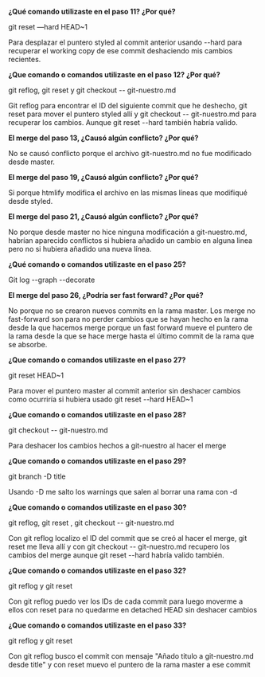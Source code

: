 **¿Qué comando utilizaste en el paso 11? ¿Por qué?**

git reset —hard HEAD~1 

Para desplazar el puntero styled al commit anterior usando --hard para recuperar el working copy de ese commit deshaciendo mis cambios recientes. 

**¿Que comando o comandos utilizaste en el paso 12? ¿Por qué?**

git reflog, git reset <ID de commit> y git checkout -- git-nuestro.md 

Git reflog para encontrar el ID del siguiente commit que he deshecho, git reset para mover el puntero styled allí y git checkout -- git-nuestro.md para recuperar los cambios. Aunque git reset --hard <ID de commit> también habría valido. 


**El merge del paso 13, ¿Causó algún conflicto? ¿Por qué?**

No se causó conflicto porque el archivo git-nuestro.md no fue modificado desde master.

**El merge del paso 19, ¿Causó algún conflicto? ¿Por qué?**

Si porque htmlify modifica el archivo en las mismas líneas que modifiqué desde styled.

**El merge del paso 21, ¿Causó algún conflicto? ¿Por qué?**

No porque desde master no hice ninguna modificación a git-nuestro.md, habrían aparecido conflictos si hubiera añadido un cambio en alguna linea pero no si hubiera añadido una nueva línea. 

**¿Qué comando o comandos utilizaste en el paso 25?** 

Git log --graph --decorate 

**El merge del paso 26, ¿Podría ser fast forward? ¿Por qué?** 

No porque no se crearon nuevos commits en la rama master. Los merge no fast-forward son para no perder cambios que se hayan hecho en la rama desde la que hacemos merge porque un fast forward mueve el puntero de la rama desde la que se hace merge hasta el último commit de la rama que se absorbe. 

**¿Que comando o comandos utilizaste en el paso 27?** 

git reset HEAD~1 

Para mover el puntero master al commit anterior sin deshacer cambios como ocurriría si hubiera usado git reset --hard HEAD~1 

**¿Que comando o comandos utilizaste en el paso 28?** 

git checkout -- git-nuestro.md 

Para deshacer los cambios hechos a git-nuestro al hacer el merge 


**¿Que comando o comandos utilizaste en el paso 29?** 

git branch -D title 

Usando -D me salto los warnings que salen al borrar una rama con -d 


**¿Que comando o comandos utilizaste en el paso 30?** 

git reflog, git reset <ID de commit>, git checkout -- git-nuestro.md 

Con git reflog localizo el ID del commit que se creó al hacer el merge, git reset <ID de commit> me lleva allí y con git checkout -- git-nuestro.md recupero los cambios del merge aunque git reset --hard <ID de commit> habría valido también. 


**¿Que comando o comandos utilizaste en el paso 32?** 

git reflog y git reset <ID de commit> 

Con git reflog puedo ver los IDs de cada commit para luego moverme a ellos con reset para no quedarme en detached HEAD sin deshacer cambios  


**¿Que comando o comandos utilizaste en el paso 33?** 

git reflog y git reset <ID de commit> 

Con git reflog busco el commit con mensaje "Añado titulo a git-nuestro.md desde title" y con reset muevo el puntero de la rama master a ese commit 
